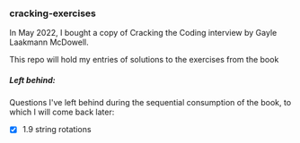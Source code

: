 ### cracking-exercises

In May 2022, I bought a copy of Cracking the Coding interview by Gayle Laakmann McDowell.

This repo will hold my entries of solutions to the exercises from the book

##### Left behind:

Questions I've left behind during the sequential consumption of the book, to which I will come back later:

- [x] 1.9 string rotations
